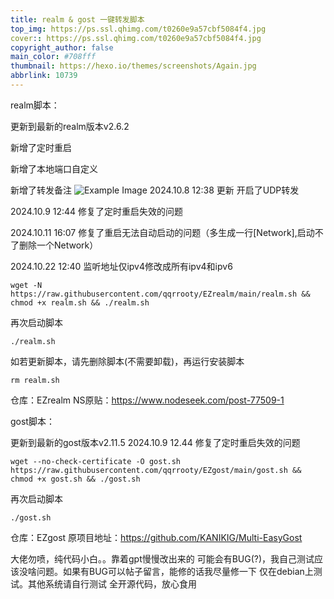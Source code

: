 ```yaml
---
title: realm & gost 一键转发脚本
top_img: https://ps.ssl.qhimg.com/t0260e9a57cbf5084f4.jpg
cover:: https://ps.ssl.qhimg.com/t0260e9a57cbf5084f4.jpg
copyright_author: false
main_color: #708fff
thumbnail: https://hexo.io/themes/screenshots/Again.jpg
abbrlink: 10739
---
```

realm脚本：

更新到最新的realm版本v2.6.2

新增了定时重启

新增了本地端口自定义

新增了转发备注
![Example Image](https://hexo.io/themes/screenshots/Again.jpg)
2024.10.8 12:38 更新 开启了UDP转发

2024.10.9 12:44 修复了定时重启失效的问题

2024.10.11 16:07 修复了重启无法自动启动的问题（多生成一行[Network],启动不了删除一个Network）

2024.10.22 12:40 监听地址仅ipv4修改成所有ipv4和ipv6
```
wget -N https://raw.githubusercontent.com/qqrrooty/EZrealm/main/realm.sh && chmod +x realm.sh && ./realm.sh
```
再次启动脚本


```
./realm.sh
```

如若更新脚本，请先删除脚本(不需要卸载)，再运行安装脚本
```
rm realm.sh
```
仓库：EZrealm
NS原贴：https://www.nodeseek.com/post-77509-1

gost脚本：

更新到最新的gost版本v2.11.5
2024.10.9 12.44 修复了定时重启失效的问题
```
wget --no-check-certificate -O gost.sh https://raw.githubusercontent.com/qqrrooty/EZgost/main/gost.sh && chmod +x gost.sh && ./gost.sh
```
再次启动脚本
```
./gost.sh
```
仓库：EZgost
原项目地址：https://github.com/KANIKIG/Multi-EasyGost

大佬勿喷，纯代码小白。。靠着gpt慢慢改出来的 
可能会有BUG(?)，我自己测试应该没啥问题。如果有BUG可以帖子留言，能修的话我尽量修一下
仅在debian上测试。其他系统请自行测试
全开源代码，放心食用